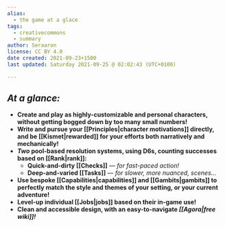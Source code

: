 ```yaml
---
alias:
  - the game at a glace
tags:
  - creativecommons
  - summary
author: Seraaron
license: CC BY 4.0
date created: 2021-09-23+1500
last updated: Saturday 2021-09-25 @ 02:02:43 (UTC+0100)

---
```


## _At a glance:_

-   **Create and play as highly-customizable and personal characters, without getting bogged down by too many small numbers!**
-   **Write and pursue your [[Principles|character motivations]] directly, and be [[Kismet|rewarded]] for your efforts both narratively and mechanically!**
-   **_Two_ pool-based resolution systems, using D6s, counting successes based on [[Rank|rank]]:**
    -   **Quick-and-dirty [[Checks]]** — _for fast-paced action!_
    -   **Deep-and-varied [[Tasks]]** — _for slower, more nuanced, scenes…_
-   **Use bespoke [[Capabilities|capabilities]] and [[Gambits|gambits]] to perfectly match the style and themes of your setting, or your current adventure!**
-   **Level-up individual [[Jobs|jobs]] based on their in-game use!**
-   **Clean and accessible design, with an easy-to-navigate _[[Agora|free wiki]]!_**
